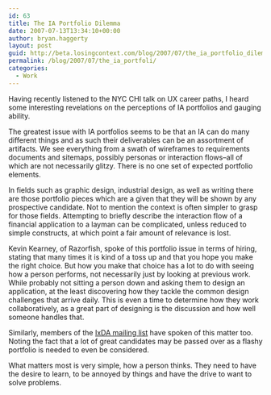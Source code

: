 ```yaml
---
id: 63
title: The IA Portfolio Dilemma
date: 2007-07-13T13:34:10+00:00
author: bryan.haggerty
layout: post
guid: http://beta.losingcontext.com/blog/2007/07/the_ia_portfolio_dilemma.php
permalink: /blog/2007/07/the_ia_portfoli/
categories:
  - Work
---
```

Having recently listened to the NYC CHI talk on UX career paths, I heard some interesting revelations on the perceptions of IA portfolios and gauging ability.

The greatest issue with IA portfolios seems to be that an IA can do many different things and as such their deliverables can be an assortment of artifacts. We see everything from a swath of wireframes to requirements documents and sitemaps, possibly personas or interaction flows&#8211;all of which are not necessarily glitzy. There is no one set of expected portfolio elements.

In fields such as graphic design, industrial design, as well as writing there are those portfolio pieces which are a given that they will be shown by any prospective candidate. Not to mention the context is often simpler to grasp for those fields. Attempting to briefly describe the interaction flow of a financial application to a layman can be complicated, unless reduced to simple constructs, at which point a fair amount of relevance is lost.

Kevin Kearney, of Razorfish, spoke of this portfolio issue in terms of hiring, stating that many times it is kind of a toss up and that you hope you make the right choice. But how you make that choice has a lot to do with seeing how a person performs, not necessarily just by looking at previous work. While probably not sitting a person down and asking them to design an application, at the least discovering how they tackle the common design challenges that arrive daily. This is even a time to determine how they work collaboratively, as a great part of designing is the discussion and how well someone handles that.

Similarly, members of the [IxDA mailing list](http://groups.google.com/group/ixda/browse_thread/thread/40dad1a724cfeb83?tvc=2) have spoken of this matter too. Noting the fact that a lot of great candidates may be passed over as a flashy portfolio is needed to even be considered.

What matters most is very simple, how a person thinks. They need to have the desire to learn, to be annoyed by things and have the drive to want to solve problems.